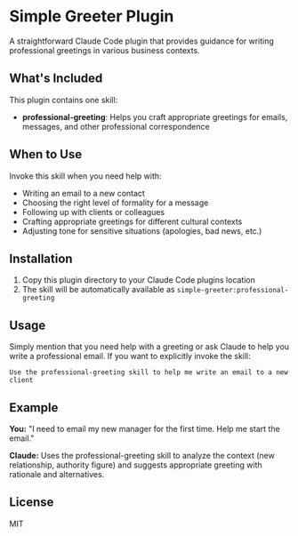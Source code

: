 # Simple Greeter Plugin

A straightforward Claude Code plugin that provides guidance for writing professional greetings in various business contexts.

## What's Included

This plugin contains one skill:

- **professional-greeting**: Helps you craft appropriate greetings for emails, messages, and other professional correspondence

## When to Use

Invoke this skill when you need help with:
- Writing an email to a new contact
- Choosing the right level of formality for a message
- Following up with clients or colleagues
- Crafting appropriate greetings for different cultural contexts
- Adjusting tone for sensitive situations (apologies, bad news, etc.)

## Installation

1. Copy this plugin directory to your Claude Code plugins location
2. The skill will be automatically available as `simple-greeter:professional-greeting`

## Usage

Simply mention that you need help with a greeting or ask Claude to help you write a professional email. If you want to explicitly invoke the skill:

```
Use the professional-greeting skill to help me write an email to a new client
```

## Example

**You:** "I need to email my new manager for the first time. Help me start the email."

**Claude:** Uses the professional-greeting skill to analyze the context (new relationship, authority figure) and suggests appropriate greeting with rationale and alternatives.

## License

MIT
